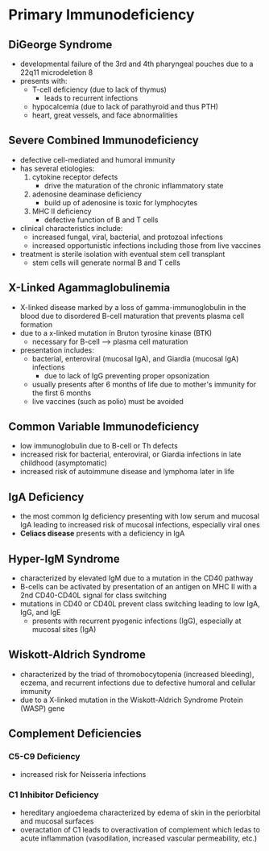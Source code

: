 # Primary Immunodeficiency
## DiGeorge Syndrome 
* developmental failure of the 3rd and 4th pharyngeal pouches due to a 22q11 microdeletion 8
* presents with:
	* T-cell deficiency (due to lack of thymus)
		* leads to recurrent infections
	* hypocalcemia (due to lack of parathyroid and thus PTH)
	* heart, great vessels, and face abnormalities
## Severe Combined Immunodeficiency
* defective cell-mediated and humoral immunity 
* has several etiologies:
	1. cytokine receptor defects
		* drive the maturation of the chronic inflammatory state
	2. adenosine deaminase deficiency
		* build up of adenosine is toxic for lymphocytes 
	3. MHC II deficiency 
		* defective function of B and T cells
* clinical characteristics include:
	* increased fungal, viral, bacterial, and protozoal infections
	* increased opportunistic infections including those from live vaccines
* treatment is sterile isolation with eventual stem cell transplant
	* stem cells will generate normal B and T cells
## X-Linked Agammaglobulinemia
* X-linked disease marked by a loss of gamma-immunoglobulin in the blood due to disordered B-cell maturation that prevents plasma cell formation
* due to a x-linked mutation in Bruton tyrosine kinase (BTK)
	* necessary for B-cell --> plasma cell maturation
* presentation includes:
	* bacterial, enteroviral (mucosal IgA), and Giardia (mucosal IgA) infections
		* due to lack of IgG preventing proper opsonization
	* usually presents after 6 months of life due to mother's immunity for the first 6 months 
	* live vaccines (such as polio) must be avoided
## Common Variable Immunodeficiency
* low immunoglobulin due to B-cell or Th defects
* increased risk for bacterial, enteroviral, or Giardia infections in late childhood (asymptomatic)
* increased risk of autoimmune disease and lymphoma later in life
## IgA Deficiency 
* the most common Ig deficiency presenting with low serum and mucosal IgA leading to increased risk of mucosal infections, especially viral ones 
* **Celiacs disease** presents with a deficiency in IgA
## Hyper-IgM Syndrome
* characterized by elevated IgM due to a mutation in the CD40 pathway
* B-cells can be activated by presentation of an antigen on MHC II with a 2nd CD40-CD40L signal for class switching
* mutations in CD40 or CD40L prevent class switching leading to low IgA, IgG, and IgE
	* presents with recurrent pyogenic infections (IgG), especially at mucosal sites (IgA)
## Wiskott-Aldrich Syndrome 
* characterized by the triad of thromobocytopenia (increased bleeding), eczema, and recurrent infections due to defective humoral and cellular immunity 
* due to a X-linked mutation in the Wiskott-Aldrich Syndrome Protein (WASP) gene 
## Complement Deficiencies
### C5-C9 Deficiency
* increased risk for Neisseria infections
### C1 Inhibitor Deficiency
* hereditary angioedema characterized by edema of skin in the periorbital and mucosal surfaces 
* overactation of C1 leads to overactivation of complement which ledas to acute inflammation (vasodilation, increased vascular permeability, etc.)

